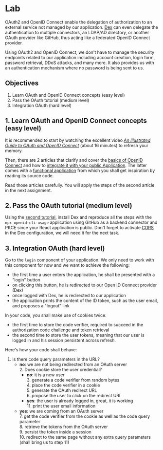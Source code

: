 
# Lab

OAuth2 and OpenID Connect enable the delegation of authorization to an external service not managed by our application. [Dex](https://dexidp.io/) can even delegate the authentication to multiple connectors, an LDAP/AD directory, or another OAuth provider like GitHub, thus acting like a federated OpenID Connect provider.

Using OAuth2 and OpenID Connect, we don't have to manage the security endpoints related to our application including account creation, login form, password retrieval, DDoS attacks, and many more. It also provides us with an authentication mechanism where no password is being sent to us.

## Objectives

1. Learn OAuth and OpenID Connect concepts (easy level)
2. Pass the OAuth tutorial (medium level)
3. Integration OAuth (hard level)

## 1. Learn OAuth and OpenID Connect concepts (easy level)

It is recommended to start by watching the excellent video [*An Illustrated Guide to OAuth and OpenID Connect*](https://developer.okta.com/blog/2019/10/21/illustrated-guide-to-oauth-and-oidc) (about 16 minutes) to refresh your memory.

Then, there are 2 articles that clarify and cover the [basics of OpenID Connect](https://www.adaltas.com/en/2020/11/17/oauth-openid-connect-intro/) and how to [integrate it with your public Application](https://www.adaltas.com/en/2020/11/20/oauth-microservices-public-app/). The latter comes with a [functional application](https://github.com/adaltas/node-openid-cli-usage/) from which you shall get inspiration by reading its source code.

Read those articles carefully. You will apply the steps of the second article in the next assignment.

## 2. Pass the OAuth tutorial (medium level)

Using the [second tutorial](https://www.adaltas.com/en/2020/11/20/oauth-microservices-public-app/), install Dex and reproduce all the steps with the `npx openid-cli-usage` application using GitHub as a backend connector and PKCE since your React application is public. Don't forget to activate [CORS](https://developer.mozilla.org/en-US/docs/Web/HTTP/CORS) in the Dex configuration, we will need it for the next task.

## 3. Integration OAuth (hard level)

Go to the `login` component of your application. We only need to work with this component for now and we want to achieve the following:

* the first time a user enters the application, he shall be presented with a "login" button
* on clicking this button, he is redirected to our Open ID Connect provider (Dex)
* once logged with Dex, he is redirected to our application
* the application prints the content of the ID token, such as the user email, and proposes a "logout" link

In your code, you shall make use of cookies twice:

- the first time to store the code verifier, required to succeed in the authorization code challenge and token retrieval
- the second time to store the user tokens, meaning that our user is logged in and his session persistent across refresh.

Here's how your code shall behave:

1. Is there code query parameters in the URL?   
   * **no**: we are not being redirected from an OAuth server   
     2. Does cookie store the user credential?   
        * **no**: it is a new user   
          3. generate a code verifier from random bytes   
          4. place the code verifier in a cookie   
          5. generate the OAuth redirect URL   
          6. propose the user to click on the redirect URL   
        * **yes**: the user is already logged in, great, it is working   
          11. print the user email information   
   * **yes**: we are coming from an OAuth server   
     7. get the code verifier from the cookie as well as the code query parameter   
     8. retrieve the tokens from the OAuth server   
     9. persist the token inside a session   
     10. redirect to the same page without any extra query parameters (shall bring us to step 11)   
